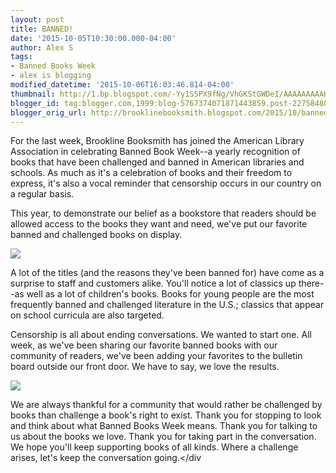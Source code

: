 ```yaml
---
layout: post
title: BANNED!
date: '2015-10-05T10:30:00.000-04:00'
author: Alex S
tags:
- Banned Books Week
- alex is blogging
modified_datetime: '2015-10-06T16:03:46.814-04:00'
thumbnail: http://1.bp.blogspot.com/-Yy1S5PX9fNg/VhGKStGWDeI/AAAAAAAAAKk/clBZlUTHpi0/s72-c/IMG_1399.JPG
blogger_id: tag:blogger.com,1999:blog-5767374071871443859.post-2275848023496742599
blogger_orig_url: http://brooklinebooksmith.blogspot.com/2015/10/banned.html
---
```

For the last week, Brookline Booksmith has joined the American Library Association in celebrating Banned Book Week--a yearly recognition of books that have been challenged and banned in American libraries and schools. As much as it's a celebration of books and their freedom to express, it's also a vocal reminder that censorship occurs in our country on a regular basis.

This year, to demonstrate our belief as a bookstore that readers should be allowed access to the books they want and need, we've put our favorite banned and challenged books on display.

[![](http://1.bp.blogspot.com/-Yy1S5PX9fNg/VhGKStGWDeI/AAAAAAAAAKk/clBZlUTHpi0/s320/IMG_1399.JPG)](http://1.bp.blogspot.com/-Yy1S5PX9fNg/VhGKStGWDeI/AAAAAAAAAKk/clBZlUTHpi0/s1600/IMG_1399.JPG)

A lot of the titles (and the reasons they've been banned for) have come as a surprise to staff and customers alike. You'll notice a lot of classics up there--as well as a lot of children's books. Books for young people are the most frequently banned and challenged literature in the U.S.; classics that appear on school curricula are also targeted.

Censorship is all about ending conversations. We wanted to start one. All week, as we've been sharing our favorite banned books with our community of readers, we've been adding your favorites to the bulletin board outside our front door. We have to say, we love the results.

[![](http://4.bp.blogspot.com/-7GptPELLonY/VhGKSyogAnI/AAAAAAAAAKo/P7XCDvPFELQ/s320/IMG_1396.JPG)](http://4.bp.blogspot.com/-7GptPELLonY/VhGKSyogAnI/AAAAAAAAAKo/P7XCDvPFELQ/s1600/IMG_1396.JPG)

We are always thankful for a community that would rather be challenged by books than challenge a book's right to exist. Thank you for stopping to look and think about what Banned Books Week means. Thank you for talking to us about the books we love. Thank you for taking part in the conversation. We hope you'll keep supporting books of all kinds. Where a challenge arises, let's keep the conversation going.</div